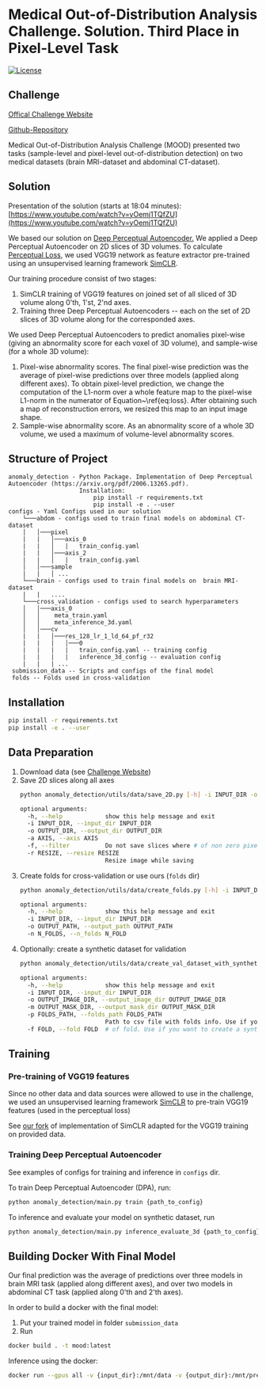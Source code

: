 # Medical Out-of-Distribution Analysis Challenge. Solution. Third Place in Pixel-Level Task


[![License][license-shield]][license-url]


## Challenge

[Offical Challenge Website](http://medicalood.dkfz.de/web/)

[Github-Repository](https://github.com/MIC-DKFZ/mood)

Medical Out-of-Distribution Analysis Challenge (MOOD) presented two tasks (sample-level 
and pixel-level out-of-distribution detection) on two medical datasets 
(brain MRI-dataset and abdominal CT-dataset).

## Solution 

Presentation of the solution (starts at 18:04 minutes): [https://www.youtube.com/watch?v=yOemj1TQfZU](https://www.youtube.com/watch?v=yOemj1TQfZU)

We based our solution on [Deep Perceptual Autoencoder.](https://arxiv.org/pdf/2006.13265.pdf) 
We applied a Deep Perceptual Autoencoder on 2D slices of 3D volumes. 
To calculate [Perceptual Loss](https://arxiv.org/abs/1603.08155), we used VGG19 network
as feature extractor pre-trained
using an unsupervised learning framework [SimCLR](https://arxiv.org/abs/2002.05709).

Our training procedure consist of two stages: 
1. SimCLR training of VGG19 features on joined set of all sliced of 3D volume along 0'th, 1'st, 2'nd axes. 
2. Training three Deep Perceptual Autoencoders -- each on the set of 2D slices of 3D volume along for the corresponded axes.

We used Deep Perceptual Autoencoders to predict anomalies pixel-wise (giving an abnormality score for each voxel of 3D volume), 
and sample-wise (for a whole 3D volume):
1. Pixel-wise abnormality scores. The final pixel-wise prediction was the average of pixel-wise predictions over three models (applied along different axes). To obtain pixel-level prediction, we change the computation of the L1-norm over a whole feature map to the pixel-wise L1-norm in the numerator of Equation~\ref{eq:loss}. After obtaining such a map of reconstruction errors, we resized this map to an input image shape. 
2. Sample-wise abnormality score. As an abnormality score of a whole 3D volume, we used a maximum of volume-level abnormality scores.  


## Structure of Project 
    anomaly_detection - Python Package. Implementation of Deep Perceptual Autoencoder (https://arxiv.org/pdf/2006.13265.pdf).
                        Installation: 
                            pip install -r requirements.txt
                            pip install -e . --user
    configs - Yaml Configs used in our solution
        └───abdom - configs used to train final models on abdominal CT-dataset
        │   │───pixel
        |   |   │───axis_0
        |   |   │   |   train_config.yaml
        |   |   │───axis_2
        |   |   │   |   train_config.yaml
        │   │───sample
        |   |   │ ...
        └───brain - configs used to train final models on  brain MRI-dataset
        |   |   ....
        └───cross_validation - configs used to search hyperparameters
        │   │───axis_0
        │   │    meta_train.yaml
        │   │    meta_inference_3d.yaml
        │   │───cv
        |   |   │───res_128_lr_1_ld_64_pf_r32
        |   |   |   │───0
        |   |   |   |   train_config.yaml -- training config
        |   |   |   |   inference_3d_config -- evaluation config
        |   |   | ...
     submission_data -- Scripts and configs of the final model
     folds -- Folds used in cross-validation

## Installation 

```bash
pip install -r requirements.txt
pip install -e . --user
```
     
## Data Preparation

1. Download data (see [Challenge Website](http://medicalood.dkfz.de/web/))
2. Save 2D slices along all axes
    ```bash
    python anomaly_detection/utils/data/save_2D.py [-h] -i INPUT_DIR -o OUTPUT_DIR -a AXIS [-f] [-r RESIZE]
    
    optional arguments:
      -h, --help            show this help message and exit
      -i INPUT_DIR, --input_dir INPUT_DIR
      -o OUTPUT_DIR, --output_dir OUTPUT_DIR
      -a AXIS, --axis AXIS
      -f, --filter          Do not save slices where # of non zero pixels < 4000
      -r RESIZE, --resize RESIZE
                            Resize image while saving
   ```
3. Create folds for cross-validation or use ours (`folds` dir)
    ```bash
    python anomaly_detection/utils/data/create_folds.py [-h] -i INPUT_DIR -o OUTPUT_PATH [-n N_FOLDS]
    
    optional arguments:
      -h, --help            show this help message and exit
      -i INPUT_DIR, --input_dir INPUT_DIR
      -o OUTPUT_PATH, --output_path OUTPUT_PATH
      -n N_FOLDS, --n_folds N_FOLD
   ```
4. Optionally: create a synthetic dataset for validation
    ```bash
    python anomaly_detection/utils/data/create_val_dataset_with_synthetic_anomalies.py [-h] -i INPUT_DIR -o OUTPUT_IMAGE_DIR -m OUTPUT_MASK_DIR [-p FOLDS_PATH] [-f FOLD]

    optional arguments:
      -h, --help            show this help message and exit
      -i INPUT_DIR, --input_dir INPUT_DIR
      -o OUTPUT_IMAGE_DIR, --output_image_dir OUTPUT_IMAGE_DIR
      -m OUTPUT_MASK_DIR, --output_mask_dir OUTPUT_MASK_DIR
      -p FOLDS_PATH, --folds_path FOLDS_PATH
                            Path to csv file with folds info. Use if you want to create a synthetic dataset only from one "test" fold of input dataset
      -f FOLD, --fold FOLD  # of fold. Use if you want to create a synthetic dataset only from one "test" fold of input dataset
   ```

## Training

### Pre-training of VGG19 features
    
Since no other data and data sources were allowed to use in the challenge,
we used an unsupervised learning framework [SimCLR](https://arxiv.org/abs/2002.05709)
to pre-train VGG19 features (used in the perceptual loss)

See [our fork](https://github.com/ninatu/SimCLR) of implementation 
of SimCLR adapted for the VGG19 training on provided data.
    

### Training Deep Perceptual Autoencoder

See examples of configs for training and inference in `configs` dir.

To train Deep Perceptual Autoencoder (DPA), run:
```bash
python anomaly_detection/main.py train {path_to_config}
```

To inference and evaluate your model on synthetic dataset, run
```bash
python anomaly_detection/main.py inference_evaluate_3d {path_to_config}
```

## Building Docker With Final Model

Our final prediction was the average of predictions over three models 
in brain MRI task (applied along different axes), and over two models in abdominal CT task
(applied along 0'th and 2'th axes).

In order to build a docker with the final model:
1. Put your trained model in folder `submission_data`
2. Run 
```bash
docker build . -t mood:latest
```

Inference using the docker:
```bash
docker run --gpus all -v {input_dir}:/mnt/data -v {output_dir}:/mnt/pred mood:latest sh /workspace/run_{sample/pixel}_{TASK}.sh /mnt/data /mnt/pred
```


<!-- MARKDOWN LINKS & IMAGES -->
<!-- https://www.markdownguide.org/basic-syntax/#reference-style-links -->
[license-shield]: https://img.shields.io/badge/License-Apache%202.0-blue.svg
[license-url]: https://github.com/ninatu/mood_challenge/blob/master/LICENSE

